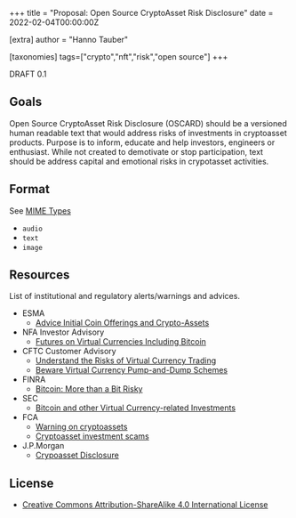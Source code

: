 +++
title = "Proposal: Open Source CryptoAsset Risk Disclosure"
date = 2022-02-04T00:00:00Z

[extra]
author = "Hanno Tauber"

[taxonomies]
tags=["crypto","nft","risk","open source"]
+++

DRAFT 0.1

## Goals

Open Source CryptoAsset Risk Disclosure (OSCARD) should be a versioned human readable text that would address risks of investments in cryptoasset products. Purpose is to inform, educate and help investors, engineers or enthusiast. While not created to demotivate or stop participation, text should be address capital and emotional risks in crypotasset activities.

## Format
See [MIME Types](https://developer.mozilla.org/en-US/docs/Web/HTTP/Basics_of_HTTP/MIME_types#types)
- `audio`
- `text`
- `image`

## Resources

List of institutional and regulatory alerts/warnings and advices.

- ESMA
  - [Advice Initial Coin Offerings and Crypto-Assets](https://www.esma.europa.eu/sites/default/files/library/esma50-157-1391_crypto_advice.pdf)
- NFA Investor Advisory
  - [Futures on Virtual Currencies Including Bitcoin](https://www.nfa.futures.org/investors/investor-advisory.html)
- CFTC Customer Advisory
  - [Understand the Risks of Virtual Currency Trading](https://www.cftc.gov/sites/default/files/idc/groups/public/%40customerprotection/documents/file/customeradvisory_urvct121517.pdf)
  - [Beware Virtual Currency Pump-and-Dump Schemes](https://www.cftc.gov/sites/default/files/idc/groups/public/%40customerprotection/documents/file/customeradvisory_pumpdump0218.pdf)
- FINRA
  - [Bitcoin: More than a Bit Risky](https://www.finra.org/investors/alerts/bitcoin-more-bit-risky)
- SEC
  - [Bitcoin and other Virtual Currency-related Investments](https://www.sec.gov/oiea/investor-alerts-bulletins/investoralertsia_bitcoin.html)
- FCA
  - [Warning on cryptoassets](https://www.fca.org.uk/scamsmart/cryptoasset-investment-scams)
  - [Cryptoasset investment scams](https://www.fca.org.uk/scamsmart/cryptoasset-investment-scams)
- J.P.Morgan
  - [Crypoasset Disclosure](https://www.jpmorgan.com/disclosures/cryptoasset-disclosure)

## License
- [Creative Commons Attribution-ShareAlike 4.0 International License](http://creativecommons.org/licenses/by-sa/4.0/)
